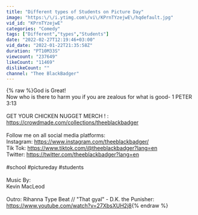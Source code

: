 ```yaml
---
title: "Different types of Students on Picture Day"
image: "https:\/\/i.ytimg.com\/vi\/KPrnTYzejwE\/hqdefault.jpg"
vid_id: "KPrnTYzejwE"
categories: "Comedy"
tags: ["Different","types","Students"]
date: "2022-02-27T12:19:46+03:00"
vid_date: "2022-01-22T21:35:58Z"
duration: "PT10M33S"
viewcount: "237649"
likeCount: "11469"
dislikeCount: ""
channel: "Thee BlackBadger"
---
```

{% raw %}God is Great!<br />Now who is there to harm you if you are zealous for what is good- 1 PETER 3:13 <br /><br />GET YOUR CHICKEN NUGGET MERCH ! :<br /><a rel="nofollow" target="blank" href="https://crowdmade.com/collections/theeblackbadger">https://crowdmade.com/collections/theeblackbadger</a><br /><br />Follow me on all social media platforms:<br />Instagram: <a rel="nofollow" target="blank" href="https://www.instagram.com/theeblackbadger/">https://www.instagram.com/theeblackbadger/</a><br />Tik Tok: <a rel="nofollow" target="blank" href="https://www.tiktok.com/@theeblackbadger?lang=en">https://www.tiktok.com/@theeblackbadger?lang=en</a><br />Twitter: <a rel="nofollow" target="blank" href="https://twitter.com/theeblackbadger?lang=en">https://twitter.com/theeblackbadger?lang=en</a><br /><br />#school #pictureday #students<br /><br />Music By:<br />Kevin MacLeod<br /><br />Outro: Rihanna Type Beat // &quot;That gyal&quot; - D.K. the Punisher: <a rel="nofollow" target="blank" href="https://www.youtube.com/watch?v=27XbsXUH2j8">https://www.youtube.com/watch?v=27XbsXUH2j8</a>{% endraw %}
